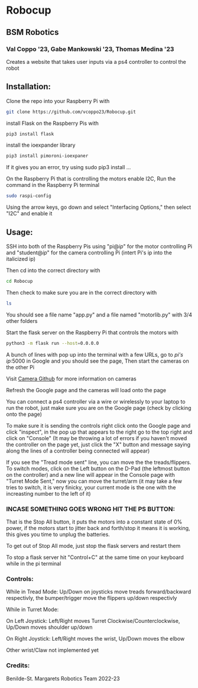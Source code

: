 # Robocup
## BSM Robotics
### Val Coppo '23, Gabe Mankowski '23, Thomas Medina '23 

Creates a website that takes user inputs via a ps4 controller to control the robot

## Installation:
Clone the repo into your Raspberry Pi with 
```bash
git clone https://github.com/vcoppo23/Robocup.git
```

install Flask on the Raspberry Pis with
```bash
pip3 install flask
```

install the ioexpander library
```bash
pip3 install pimoroni-ioexpaner
```
If it gives you an error, try using sudo pip3 install ... 

On the Raspberry Pi that is controlling the motors enable I2C, Run the command in the Raspberry Pi terminal
```bash
sudo raspi-config
```
Using the arrow keys, go down and select "Interfacing Options," then select "I2C" and enable it
## Usage:
SSH into both of the Raspberry Pis using "pi@*ip*" for the motor controlling Pi and "student@*ip*" for the camera controlling Pi (intert Pi's ip into the italicized ip)

Then cd into the correct directory with 

```bash
cd Robocup
```

Then check to make sure you are in the correct directory with
```bash
ls
```
You should see a file name "app.py" and a file named "motorlib.py" with 3/4 other folders

Start the flask server on the Raspberry Pi that controls the motors with
```bash
python3 -m flask run --host=0.0.0.0
```
A bunch of lines with pop up into the terminal with a few URLs, go to *pi's ip*:5000 in Google and you should see the page,
Then start the cameras on the other Pi

Visit [Camera Github](https://github.com/tmedina23/Robocup23-Cams) for more information on cameras

Refresh the Google page and the cameras will load onto the page

You can connect a ps4 controller via a wire or wirelessly to your laptop to run the robot, just make sure you are on the Google page (check by clicking onto the page) 

To make sure it is sending the controls right click onto the Google page and click "inspect", in the pop up that appears to the right go to the top right and click on "Console" (It may be throwing a lot of errors if you haven't moved the controller on the page yet, just click the "X" button and message saying along the lines of a controller being connected will appear) 

If you see the "Tread mode sent" line, you can move the the treads/flippers. To switch modes, click on the Left button on the D-Pad (the leftmost button on the controller) and a new line will appear in the Console page with "Turret Mode Sent," now you can move the turret/arm (it may take a few tries to switch, it is very finicky, your current mode is the one with the increasting number to the left of it)

### INCASE SOMETHING GOES WRONG HIT THE PS BUTTON:
That is the Stop All button, it puts the motors into a constant state of 0% power, if the motors start to jitter back and forth/stop it means it is working, this gives you time to unplug the batteries.

To get out of Stop All mode, just stop the flask servers and restart them

To stop a flask server hit "Control+C" at the same time on your keyboard while in the pi terminal

### Controls:
While in Tread Mode:
Up/Down on joysticks move treads forward/backward respectivly, the bumper/trigger move the flippers up/down respectivly

While in Turret Mode:

On Left Joystick:
Left/Right moves Turret Clockwise/Counterclockwise, Up/Down moves shoulder up/down

On Right Joystick:
Left/Right moves the wrist, Up/Down moves the elbow

Other wrist/Claw not implemented yet

### Credits:
Benilde-St. Margarets Robotics Team
2022-23
